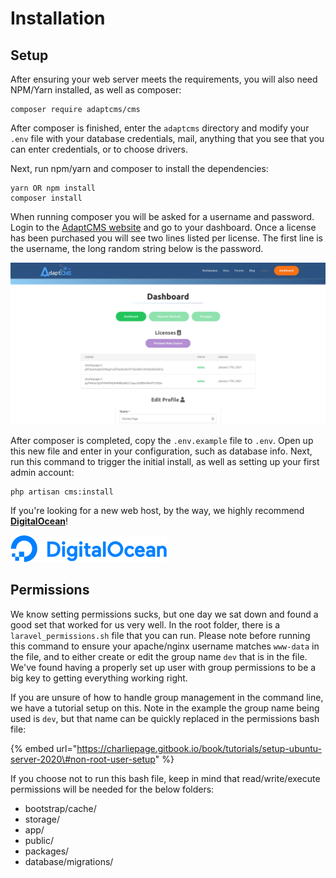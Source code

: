 # Installation

## Setup

After ensuring your web server meets the requirements, you will also need NPM/Yarn installed, as well as composer:

```text
composer require adaptcms/cms
```

After composer is finished, enter the `adaptcms` directory and modify your `.env` file with your database credentials, mail, anything that you see that you can enter credentials, or to choose drivers.

Next, run npm/yarn and composer to install the dependencies:

```text
yarn OR npm install
composer install
```

When running composer you will be asked for a username and password. Login to the [AdaptCMS website](https://www.adaptcms.com) and go to your dashboard. Once a license has been purchased you will see two lines listed per license. The first line is the username, the long random string below is the password.

![Example Dashboard at AdaptCMS.com](../.gitbook/assets/movavi-screenshot-007-adaptcms-new.adaptcms.com.jpg)

After composer is completed, copy the `.env.example` file to `.env`. Open up this new file and enter in your configuration, such as database info. Next, run this command to trigger the initial install, as well as setting up your first admin account:

```text
php artisan cms:install
```

If you're looking for a new web host, by the way, we highly recommend [**DigitalOcean**](https://m.do.co/c/083895eaa907)!

![](../.gitbook/assets/rsz_do_logo_horizontal_blue-3db19536.png)

## Permissions

We know setting permissions sucks, but one day we sat down and found a good set that worked for us very well. In the root folder, there is a `laravel_permissions.sh` file that you can run. Please note before running this command to ensure your apache/nginx username matches `www-data` in the file, and to either create or edit the group name `dev` that is in the file. We've found having a properly set up user with group permissions to be a big key to getting everything working right.

If you are unsure of how to handle group management in the command line, we have a tutorial setup on this. Note in the example the group name being used is `dev`, but that name can be quickly replaced in the permissions bash file:

{% embed url="https://charliepage.gitbook.io/book/tutorials/setup-ubuntu-server-2020\#non-root-user-setup" %}

If you choose not to run this bash file, keep in mind that read/write/execute permissions will be needed for the below folders:

* bootstrap/cache/
* storage/
* app/
* public/
* packages/
* database/migrations/

